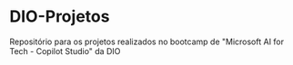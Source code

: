 # DIO-Projetos
Repositório para os projetos realizados no bootcamp de "Microsoft AI for Tech - Copilot Studio" da DIO
